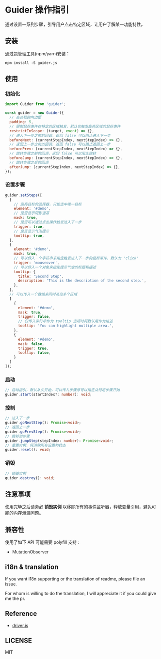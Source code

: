# Guider 操作指引

通过设置一系列步骤，引导用户点击特定区域，让用户了解某一功能特性。

## 安装

通过包管理工具(npm/yarn)安装：

```shell
npm install -S guider.js
```

## 使用

### 初始化

```javascript
import Guider from 'guider';

const guider = new Guider({
  // 高亮框的内边距
  padding: 5,
  // 限制鼠标事件在特定的区域触发，默认仅触发高亮区域的鼠标事件
  restrictInScope: (target, event) => {},
  // 进入下一步之前的回调，返回 false 可以阻止进入下一步
  beforeNext: (currentStepIndex, nextStepIndex) => {},
  // 返回上一步之前的回调，返回 false 可以阻止返回上一步
  beforePrev: (currentStepIndex, nextStepIndex) => {},
  // 跳转步骤之前的回调，返回 false 可以阻止跳转
  beforeJump: (currentStepIndex, nextStepIndex) => {},
  // 跳转步骤之后的回调
  afterJump: (currentStepIndex, nextStepIndex) => {},
});
```

### 设置步骤

```javascript
guider.setSteps([
  {
    // 高亮目标的选择器，只能选中唯一目标
    element: '#demo',
    // 是否显示阴影遮罩
    mask: true,
    // 是否可以通过点击操作触发进入下一步
    trigger: true,
    // 是否显示气泡提示
    tooltip: true,
  },
  {
    element: '#demo',
    mask: true,
    // 可以传入一个字符串来指定触发进入下一步的鼠标事件，默认为 'click'
    trigger: 'mouseover',
    // 可以传入一个对象来指定提示气泡的标题和描述
    tooltip: {
      title: 'Second Step',
      description: 'This is the description of the second step.',
    },
  },
  // 可以传入一个数组来同时高亮多个区域
  [
    {
      element: '#demo',
      mask: true,
      trigger: false,
      // 仅传入字符串作为 tooltip 选项时将默认用作为描述
      tooltip: 'You can highlight multiple area.',
    },
    {
      element: '#demo',
      mask: false,
      trigger: true,
      tooltip: false,
    }
  ]
]);
```

### 启动

```typescript
// 启动指引，默认从头开始，可以传入步骤序号以指定从特定步骤开始
guider.start(startIndex?: number): void;
```

### 控制

```typescript
// 进入下一步
guider.goNextStep(): Promise<void>;
// 返回上一步
guider.goPrevStep(): Promise<void>;
// 跳转到步骤
guider.jumpStep(stepIndex: number): Promise<void>;
// 重置实例，将清除所有设置和状态
guider.reset(): void;
```

### 销毁

```typescript
// 销毁实例
guider.destroy(): void;
```

## 注意事项

使用完毕之后请务必 **销毁实例** 以移除所有的事件监听器，释放变量引用，避免可能的内存泄漏问题。

## 兼容性

使用了如下 API 可能需要 polyfill 支持：

- MutationObserver

## i18n & translation

If you want i18n supporting or the translation of readme, please file an issue.

For whom is willing to do the translation, I will appreciate it if you could give me the pr.

## Reference

- [driver.js](https://github.com/kamranahmedse/driver.js)

## LICENSE

MIT
